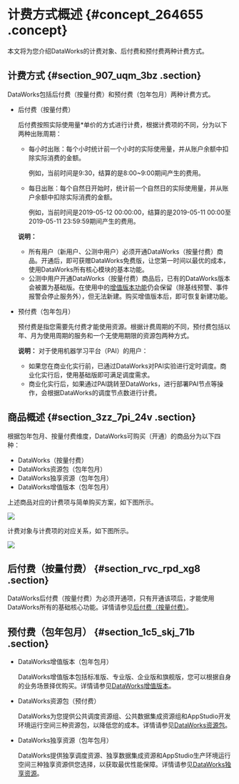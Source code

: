 # 计费方式概述 {#concept_264655 .concept}

本文将为您介绍DataWorks的计费对象、后付费和预付费两种计费方式。

## 计费方式 {#section_907_uqm_3bz .section}

DataWorks包括后付费（按量付费）和预付费（包年包月）两种计费方式。

-   后付费（按量付费）

    后付费按照实际使用量\*单价的方式进行计费，根据计费项的不同，分为以下两种出账周期：

    -   每小时出账：每个小时统计前一个小时的实际使用量，并从账户余额中扣除实际消费的金额。

        例如，当前时间是9:30，结算的是8:00~9:00期间产生的费用。

    -   每日出账：每个自然日开始时，统计前一个自然日的实际使用量，并从账户余额中扣除实际消费的金额。

        例如，当前时间是2019-05-12 00:00:00，结算的是2019-05-11 00:00至2019-05-11 23:59:59期间产生的费用。

    **说明：** 

    -   所有用户（新用户、公测中用户）必须开通DataWorks（按量付费）商品。开通后，即可获赠DataWorks免费版，让您第一时间以最优的成本，使用DataWorks所有核心模块的基本功能。
    -   公测中用户开通DataWorks（按量付费）商品后，已有的DataWorks版本会被置为基础版。在使用中的[增值版本功能](intl.zh-CN/产品定价/预付费（包年包月）/DataWorks增值版本.md#)仍会保留（除基线预警、事件报警会停止服务外），但无法新建。购买增值版本后，即可恢复新建功能。
-   预付费（包年包月）

    预付费是指您需要先付费才能使用资源。根据计费周期的不同，预付费包括以年、月为使用周期的服务和一个无使用期限的资源包两种方式。

    **说明：** 对于使用机器学习平台（PAI）的用户：

    -   如果您在商业化实行前，已通过DataWorks对PAI实验进行定时调度。商业化实行后，使用基础版即可满足调度需求。
    -   商业化实行后，如果通过PAI跳转至DataWorks，进行部署PAI节点等操作，会根据DataWorks的调度节点数进行计费。

## 商品概述 {#section_3zz_7pi_24v .section}

根据包年包月、按量付费维度，DataWorks可购买（开通）的商品分为以下四种：

-   DataWorks（按量付费）
-   DataWorks资源包（包年包月）
-   DataWorks独享资源（包年包月）
-   DataWorks增值版本（包年包月）

上述商品对应的计费项与简单购买方案，如下图所示。

![](http://static-aliyun-doc.oss-cn-hangzhou.aliyuncs.com/assets/img/218438/156276000347467_zh-CN.png)

计费对象与计费项的对应关系，如下图所示。

![](http://static-aliyun-doc.oss-cn-hangzhou.aliyuncs.com/assets/img/218438/156276000347166_zh-CN.png)

## 后付费（按量付费） {#section_rvc_rpd_xg8 .section}

DataWorks后付费（按量付费）为必须开通项，只有开通该项后，才能使用DataWorks所有的基础核心功能。详情请参见[后付费（按量付费）](intl.zh-CN/产品定价/后付费（按量付费）.md#)。

## 预付费（包年包月） {#section_1c5_skj_71b .section}

-   DataWorks增值版本（包年包月）

    DataWorks增值版本包括标准版、专业版、企业版和旗舰版，您可以根据自身的业务场景择优购买。详情请参见[DataWorks增值版本](intl.zh-CN/产品定价/预付费（包年包月）/DataWorks增值版本.md#)。

-   DataWorks资源包（预付费）

    DataWorks为您提供公共调度资源组、公共数据集成资源组和AppStudio开发环境运行空间三种资源包，以降低您的成本。详情请参见[DataWorks资源包](intl.zh-CN/产品定价/预付费（包年包月）/DataWorks资源包.md#)。

-   DataWorks独享资源（包年包月）

    DataWorks提供独享调度资源、独享数据集成资源和AppStudio生产环境运行空间三种独享资源供您选择，以获取最优性能保障。详情请参见[DataWorks独享资源](intl.zh-CN/产品定价/预付费（包年包月）/DataWorks独享资源.md#)。


